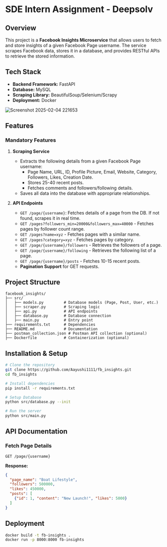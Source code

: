 # SDE Intern Assignment - Deepsolv

## Overview
This project is a **Facebook Insights Microservice** that allows users to fetch and store insights of a given Facebook Page username. The service scrapes Facebook data, stores it in a database, and provides RESTful APIs to retrieve the stored information.

## Tech Stack
- **Backend Framework:** FastAPI
- **Database:** MySQL
- **Scraping Library:** BeautifulSoup/Selenium/Scrapy
- **Deployment:** Docker 

![Screenshot 2025-02-04 221653](https://github.com/user-attachments/assets/8283e185-fc4b-4ea5-b7b3-2eb1fce92874)

## Features

### Mandatory Features
1. **Scraping Service**
   - Extracts the following details from a given Facebook Page username:
     - Page Name, URL, ID, Profile Picture, Email, Website, Category, Followers, Likes, Creation Date.
     - Stores 25-40 recent posts.
     - Fetches comments and followers/following details.
   - Saves all data into the database with appropriate relationships.

2. **API Endpoints**
   - `GET /page/{username}`: Fetches details of a page from the DB. If not found, scrapes it in real time.
   - `GET /pages?followers_min=20000&followers_max=40000` - Fetches pages by follower count range.
   - `GET /pages?name=xyz` - Fetches pages with a similar name.
   - `GET /pages?category=xyz` - Fetches pages by category.
   - `GET /page/{username}/followers` - Retrieves the followers of a page.
   - `GET /page/{username}/following` - Retrieves the following list of a page.
   - `GET /page/{username}/posts` - Fetches 10-15 recent posts.
   - **Pagination Support** for GET requests.


## Project Structure
```
facebook_insights/
├── src/
│   ├── models.py         # Database models (Page, Post, User, etc.)
│   ├── scraper.py        # Scraping logic
│   ├── api.py            # API endpoints
│   ├── database.py       # Database connection
│   ├── main.py           # Entry point
├── requirements.txt      # Dependencies
├── README.md             # Documentation
├── postman_collection.json # Postman API collection (optional)
├── Dockerfile            # Containerization (optional)
```

## Installation & Setup
```bash
# Clone the repository
git clone https://github.com/Aayushi1111/fb_insights.git
cd fb_insights

# Install dependencies
pip install -r requirements.txt

# Setup Database
python src/database.py --init

# Run the server
python src/main.py
```

## API Documentation
### Fetch Page Details
```http
GET /page/{username}
```
**Response:**
```json
{
  "page_name": "Boat Lifestyle",
  "followers": 500000,
  "likes": 450000,
  "posts": [
    {"id": 1, "content": "New Launch!", "likes": 5000}
  ]
}
```

## Deployment

```bash
docker build -t fb-insights .
docker run -p 8000:8000 fb-insights
```

